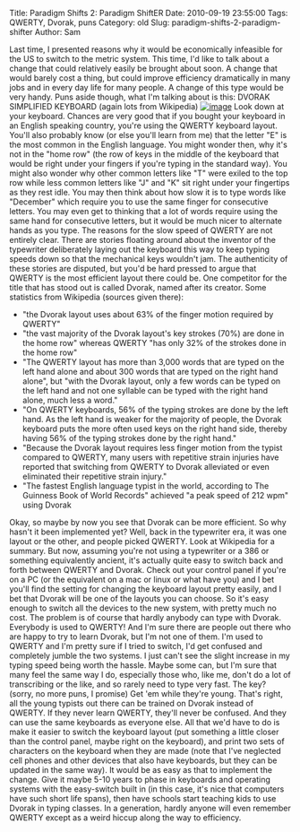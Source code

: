 Title: Paradigm Shifts 2: Paradigm ShiftER
Date: 2010-09-19 23:55:00
Tags: QWERTY, Dvorak, puns
Category: old
Slug: paradigm-shifts-2-paradigm-shifter
Author: Sam


Last time, I presented reasons why it would be economically infeasible
for the US to switch to the metric system. This time, I'd like to talk
about a change that could relatively easily be brought about soon. A
change that would barely cost a thing, but could improve efficiency
dramatically in many jobs and in every day life for many people. A
change of this type would be very handy. Puns aside though, what I'm
talking about is this: DVORAK SIMPLIFIED KEYBOARD (again lots from
Wikipedia)
[![image](http://upload.wikimedia.org/wikipedia/commons/thumb/2/25/KB_United_States_Dvorak.svg/500px-KB_United_States_Dvorak.svg.png)](http://upload.wikimedia.org/wikipedia/commons/thumb/2/25/KB_United_States_Dvorak.svg/500px-KB_United_States_Dvorak.svg.png)[](http://upload.wikimedia.org/wikipedia/commons/thumb/2/25/KB_United_States_Dvorak.svg/1000px-KB_United_States_Dvorak.svg.png)
[](http://upload.wikimedia.org/wikipedia/commons/thumb/2/25/KB_United_States_Dvorak.svg/1000px-KB_United_States_Dvorak.svg.png)
[](http://upload.wikimedia.org/wikipedia/commons/thumb/2/25/KB_United_States_Dvorak.svg/1000px-KB_United_States_Dvorak.svg.png)
Look down at your keyboard. Chances are very good that if you bought
your keyboard in an English speaking country, you're using the QWERTY
keyboard layout. You'll also probably know (or else you'll learn from
me) that the letter "E" is the most common in the English language. You
might wonder then, why it's not in the "home row" (the row of keys in
the middle of the keyboard that would be right under your fingers if
you're typing in the standard way). You might also wonder why other
common letters like "T" were exiled to the top row while less common
letters like "J" and "K" sit right under your fingertips as they rest
idle. You may then think about how slow it is to type words like
"December" which require you to use the same finger for consecutive
letters. You may even get to thinking that a lot of words require using
the same hand for consecutive letters, but it would be much nicer to
alternate hands as you type. The reasons for the slow speed of QWERTY
are not entirely clear. There are stories floating around about the
inventor of the typewriter deliberately laying out the keyboard this way
to keep typing speeds down so that the mechanical keys wouldn't jam. The
authenticity of these stories are disputed, but you'd be hard pressed to
argue that QWERTY is the most efficient layout there could be. One
competitor for the title that has stood out is called Dvorak, named
after its creator. Some statistics from Wikipedia (sources given there):

-   "the Dvorak layout uses about 63% of the finger motion required by
    QWERTY"
-   "the vast majority of the Dvorak layout's key strokes (70%) are done
    in the home row" whereas QWERTY "has only 32% of the strokes done in
    the home row"
-   "The QWERTY layout has more than 3,000 words that are typed on the
    left hand alone and about 300 words that are typed on the right hand
    alone", but "with the Dvorak layout, only a few words can be typed
    on the left hand and not one syllable can be typed with the right
    hand alone, much less a word."
-   "On QWERTY keyboards, 56% of the typing strokes are done by the left
    hand. As the left hand is weaker for the majority of people, the
    Dvorak keyboard puts the more often used keys on the right hand
    side, thereby having 56% of the typing strokes done by the right
    hand."
-   "Because the Dvorak layout requires less finger motion from the
    typist compared to QWERTY, many users with repetitive strain
    injuries have reported that switching from QWERTY to Dvorak
    alleviated or even eliminated their repetitive strain injury."
-   "The fastest English language typist in the world, according to The
    Guinness Book of World Records" achieved "a peak speed of 212 wpm"
    using Dvorak

Okay, so maybe by now you see that Dvorak can be more efficient. So why
hasn't it been implemented yet? Well, back in the typewriter era, it was
one layout or the other, and people picked QWERTY. Look at Wikipedia for
a summary. But now, assuming you're not using a typewriter or a 386 or
something equivalently ancient, it's actually quite easy to switch back
and forth between QWERTY and Dvorak. Check out your control panel if
you're on a PC (or the equivalent on a mac or linux or what have you)
and I bet you'll find the setting for changing the keyboard layout
pretty easily, and I bet that Dvorak will be one of the layouts you can
choose. So it's easy enough to switch all the devices to the new system,
with pretty much no cost. The problem is of course that hardly anybody
can type with Dvorak. Everybody is used to QWERTY! And I'm sure there
are people out there who are happy to try to learn Dvorak, but I'm not
one of them. I'm used to QWERTY and I'm pretty sure if I tried to
switch, I'd get confused and completely jumble the two systems. I just
can't see the slight increase in my typing speed being worth the hassle.
Maybe some can, but I'm sure that many feel the same way I do,
especially those who, like me, don't do a lot of transcribing or the
like, and so rarely need to type very fast. The key? (sorry, no more
puns, I promise) Get 'em while they're young. That's right, all the
young typists out there can be trained on Dvorak instead of QWERTY. If
they never learn QWERTY, they'll never be confused. And they can use the
same keyboards as everyone else. All that we'd have to do is make it
easier to switch the keyboard layout (put something a little closer than
the control panel, maybe right on the keyboard), and print two sets of
characters on the keyboard when they are made (note that I've neglected
cell phones and other devices that also have keyboards, but they can be
updated in the same way). It would be as easy as that to implement the
change. Give it maybe 5-10 years to phase in keyboards and operating
systems with the easy-switch built in (in this case, it's nice that
computers have such short life spans), then have schools start teaching
kids to use Dvorak in typing classes. In a generation, hardly anyone
will even remember QWERTY except as a weird hiccup along the way to
efficiency.
